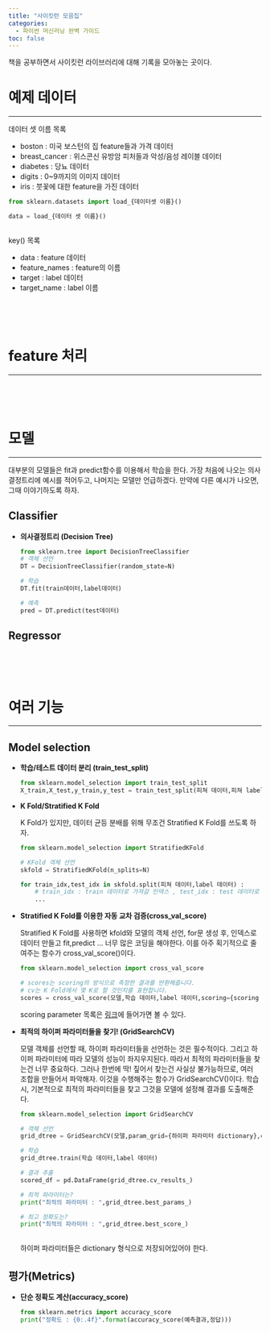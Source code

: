 ```yaml
---
title: "사이킷런 모음집"
categories:
  - 파이썬 머신러닝 완벽 가이드
toc: false
---
```


책을 공부하면서 사이킷런 라이브러리에 대해 기록을 모아놓는 곳이다.

# 예제 데이터
---
  
  데이터 셋 이름 목록

  * boston : 미국 보스턴의 집 feature들과 가격 데이터
  * breast_cancer : 위스콘신 유방암 피처들과 악성/음성 레이블 데이터
  * diabetes : 당뇨 데이터
  * digits : 0~9까지의 이미지 데이터
  * iris : 붓꽃에 대한 feature을 가진 데이터

  ```python
  from sklearn.datasets import load_{데이터셋 이름}()
  
  data = load_{데이터 셋 이름}()
    
  ```

  key() 목록
  
  * data : feature 데이터 
  * feature_names : feature의 이름
  * target : label 데이터
  * target_name : label 이름

  
<br/><br/><br/>

# feature 처리
---

<br/><br/><br/>


# 모델
---

대부분의 모델들은 fit과 predict함수를 이용해서 학습을 한다. 가장 처음에 나오는 의사결정트리에 예시를 적어두고, 나머지는 모델만 언급하겠다.
만약에 다른 예시가 나오면, 그때 이야기하도록 하자. 

## Classifier 

* **의사결정트리 (Decision Tree)**

  ```python
  from sklearn.tree import DecisionTreeClassifier
  # 객체 선언
  DT = DecisionTreeClassifier(random_state=N)
  
  # 학습
  DT.fit(train데이터,label데이터)
  
  # 예측
  pred = DT.predict(test데이터)
  ```

## Regressor

<br/><br/><br/>

# 여러 기능
---

## Model selection

* **학습/테스트 데이터 분리 (train_test_split)**

  ```python
  from sklearn.model_selection import train_test_split
  X_train,X_test,y_train,y_test = train_test_split(피쳐 데이터,피쳐 label,test_size=0.3,random_state=N)
  ```

* **K Fold/Stratified K Fold**

  K Fold가 있지만, 데이터 균등 분배를 위해 무조건 Stratified K Fold를 쓰도록 하자.

  ```python
  from sklearn.model_selection import StratifiedKFold
  
  # KFold 객체 선언
  skfold = StratifiedKFold(n_splits=N)
  
  for train_idx,test_idx in skfold.split(피쳐 데이터,label 데이터) :
      # train_idx : train 데이터로 가져갈 인덱스 , test_idx : test 데이터로 가져갈 인덱스
      ...
  ```

* **Stratified K Fold를 이용한 자동 교차 검증(cross_val_score)**
  
  Stratified K Fold를 사용하면 kfold와 모델의 객체 선언, for문 생성 후, 인덱스로 데이터 만들고 fit,predict ... 너무 많은 코딩을 해야한다.
  이를 아주 획기적으로 줄여주는 함수가 cross_val_score()이다.
  
  ```python
  from sklearn.model_selection import cross_val_score
  
  # scores는 scoring의 방식으로 측정한 결과를 반환해줍니다. 
  # cv는 K Fold에서 몇 K로 할 것인지를 표현합니다.
  scores = cross_val_score(모델,학습 데이터,label 데이터,scoring={scoring parameter},cv=N)
  ```
  
  scoring parameter 목록은 [링크](https://scikit-learn.org/stable/modules/model_evaluation.html)에 들어가면 볼 수 있다.

* **최적의 하이퍼 파라미터들을 찾기! (GridSearchCV)**

  모델 객체를 선언할 때, 하이퍼 파라미터들을 선언하는 것은 필수적이다. 그리고 하이퍼 파라미터에 따라 모델의 성능이 좌지우지된다. 
  따라서 최적의 파라미터들을 찾는건 너무 중요하다. 그러나 한번에 딱! 짚어서 찾는건 사실상 불가능하므로, 여러 조합을 만들어서 파악해자.
  이것을 수행해주는 함수가 GridSearchCV()이다. 학습 시, 기본적으로 최적의 파라미터들을 찾고 그것을 모델에 설정해 결과를 도출해준다.
  
  ```python
  from sklearn.model_selection import GridSearchCV
  
  # 객체 선언
  grid_dtree = GridSearchCV(모델,param_grid={하이퍼 파라미터 dictionary},cv=N)
  
  # 학습
  grid_dtree.train(학습 데이터,label 데이터)
  
  # 결과 추출
  scored_df = pd.DataFrame(grid_dtree.cv_results_)
  
  # 최적 파라미터는?
  print("최적의 파라미터 : ",grid_dtree.best_params_)
  
  # 최고 정확도는?
  print("최적의 파라미터 : ",grid_dtree.best_score_)
    
  ```
  
  하이퍼 파라미터들은 dictionary 형식으로 저장되어있어야 한다.


## 평가(Metrics)

* **단순 정확도 계산(accuracy_score)**
  
  ```python
  from sklearn.metrics import accuracy_score
  print("정확도 : {0:.4f}".format(accuracy_score(예측결과,정답)))
  
  ```





